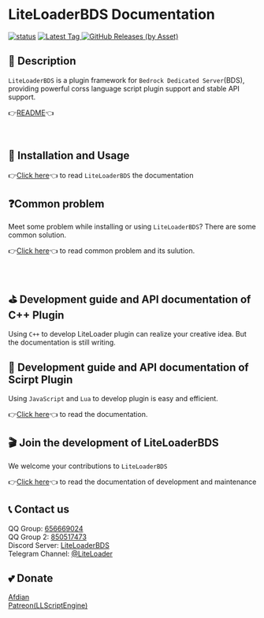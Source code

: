 # LiteLoaderBDS Documentation

[![status](https://img.shields.io/github/workflow/status/LiteLDev/LiteLoader/Build%20LiteLoader?style=for-the-badge)](https://github.com/LiteLDev/LiteLoader/actions)
[
![Latest Tag](https://img.shields.io/github/v/tag/LiteLDev/LiteLoader?label=LATEST%20TAG&style=for-the-badge)
![GitHub Releases (by Asset)](https://img.shields.io/github/downloads/LiteLDev/LiteLoader/latest/total?style=for-the-badge)
](https://github.com/LiteLDev/LiteLoader/releases/latest)

## 🎨 Description
`LiteLoaderBDS` is a plugin framework for `Bedrock Dedicated Server`(BDS), providing powerful corss language script plugin support and stable API support.

👉[README](https://github.com/LiteLDev/LiteLoaderBDS)👈

<br>

## 🔨 Installation and Usage

👉[Click here](zh_CN/Usage/)👈 to read `LiteLoaderBDS` the documentation
<br>

## ❓Common problem

Meet some problem while installing or using `LiteLoaderBDS`? There are some common solution.

👉[Click here](QA/)👈 to read common problem and its sulution.

<br>

## ⛳ Development guide and API documentation of C++ Plugin

Using `C++` to develop LiteLoader plugin can realize your creative idea.
But the documentation is still writing.
<br>

## 🎯 Development guide and API documentation of Scirpt Plugin

Using `JavaScript` and `Lua` to develop plugin is easy and efficient.

👉[Click here](zh_CN/Development/)👈 to read the documentation.
<br>

## 🎬 Join the development of LiteLoaderBDS

We welcome your contributions to `LiteLoaderBDS`

👉[Click here](zh_CN/Maintenance/)👈 to read the documentation of development and maintenance
<br>

## 📞 Contact us

QQ Group: [656669024](https://jq.qq.com/?_wv=1027&k=lagwtrfh)  
QQ Group 2: [850517473](https://jq.qq.com/?_wv=1027&k=zeUbrETH)    
Discord Server: [LiteLoaderBDS](https://discord.gg/4tBQHc9u7p)  
Telegram Channel: [@LiteLoader](https://t.me/LiteLoader)
<br>

## 💕 Donate

[Afdian](https://afdian.net/@liteldev)  
[Patreon(LLScriptEngine)](https://www.patreon.com/litexloader)  